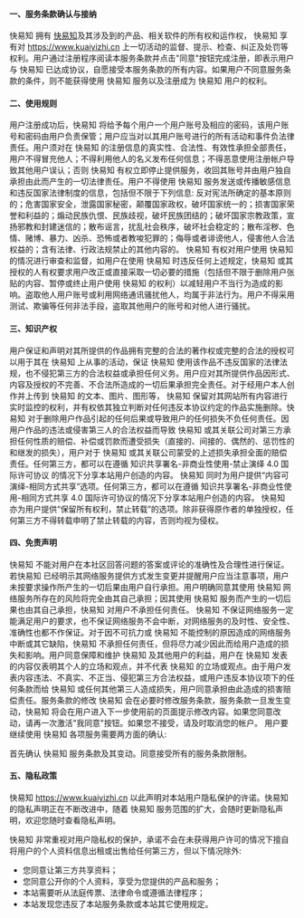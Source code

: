 #### 一、服务条款确认与接纳

快易知 拥有 <a href="https://www.kuaiyizhi.cn">快易知</a>及其涉及到的产品、相关软件的所有权和运作权， 快易知 享有对 https://www.kuaiyizhi.cn 上一切活动的监督、提示、检查、纠正及处罚等权利。用户通过注册程序阅读本服务条款并点击"同意"按钮完成注册，即表示用户与 快易知 已达成协议，自愿接受本服务条款的所有内容。如果用户不同意服务条款的条件，则不能获得使用 快易知 服务以及注册成为 快易知 用户的权利。

#### 二、使用规则

用户注册成功后，快易知 将给予每个用户一个用户账号及相应的密码，该用户账号和密码由用户负责保管；用户应当对以其用户账号进行的所有活动和事件负法律责任。用户须对在 快易知 的注册信息的真实性、合法性、有效性承担全部责任，用户不得冒充他人；不得利用他人的名义发布任何信息；不得恶意使用注册帐户导致其他用户误认；否则 快易知 有权立即停止提供服务，收回其账号并由用户独自承担由此而产生的一切法律责任。用户不得使用 快易知 服务发送或传播敏感信息和违反国家法律制度的信息，包括但不限于下列信息: 反对宪法所确定的基本原则的；危害国家安全，泄露国家秘密，颠覆国家政权，破坏国家统一的；损害国家荣誉和利益的；煽动民族仇恨、民族歧视，破坏民族团结的；破坏国家宗教政策，宣扬邪教和封建迷信的；散布谣言，扰乱社会秩序，破坏社会稳定的；散布淫秽、色情、赌博、暴力、凶杀、恐怖或者教唆犯罪的；侮辱或者诽谤他人，侵害他人合法权益的；含有法律、行政法规禁止的其他内容的。 快易知 有权对用户使用 快易知 的情况进行审查和监督，如用户在使用 快易知 时违反任何上述规定，快易知 或其授权的人有权要求用户改正或直接采取一切必要的措施（包括但不限于删除用户张贴的内容、暂停或终止用户使用 快易知 的权利）以减轻用户不当行为造成的影响。盗取他人用户账号或利用网络通讯骚扰他人，均属于非法行为。用户不得采用测试、欺骗等任何非法手段，盗取其他用户的账号和对他人进行骚扰。

#### 三、知识产权

用户保证和声明对其所提供的作品拥有完整的合法的著作权或完整的合法的授权可以用于其在 快易知 上从事的活动，保证 快易知 使用该作品不违反国家的法律法规，也不侵犯第三方的合法权益或承担任何义务。用户应对其所提供作品因形式、内容及授权的不完善、不合法所造成的一切后果承担完全责任。对于经用户本人创作并上传到 快易知 的文本、图片、图形等， 快易知 保留对其网站所有内容进行实时监控的权利，并有权依其独立判断对任何违反本协议约定的作品实施删除。快易知 对于删除用户作品引起的任何后果或导致用户的任何损失不负任何责任。因用户作品的违法或侵害第三人的合法权益而导致 快易知 或其关联公司对第三方承担任何性质的赔偿、补偿或罚款而遭受损失（直接的、间接的、偶然的、惩罚性的和继发的损失），用户对于 快易知 或其关联公司蒙受的上述损失承担全面的赔偿责任。任何第三方，都可以在遵循 知识共享署名-非商业性使用-禁止演绎 4.0 国际许可协议 的情况下分享本站用户创造的内容。 快易知 同时为用户提供“内容可演绎-相同方式共享”选项。任何第三方，都可以在遵循 知识共享署名-非商业性使用-相同方式共享 4.0 国际许可协议的情况下分享本站用户创造的内容。 快易知 亦为用户提供“保留所有权利，禁止转载”的选项。除非获得原作者的单独授权，任何第三方不得转载申明了禁止转载的内容，否则均视为侵权。

#### 四、免责声明

快易知 不能对用户在本社区回答问题的答案或评论的准确性及合理性进行保证。若快易知 已经明示其网络服务提供方式发生变更并提醒用户应当注意事项，用户未按要求操作所产生的一切后果由用户自行承担。用户明确同意其使用 快易知 网络服务所存在的风险将完全由其自己承担；因其使用 快易知 服务而产生的一切后果也由其自己承担，快易知 对用户不承担任何责任。 快易知 不保证网络服务一定能满足用户的要求，也不保证网络服务不会中断，对网络服务的及时性、安全性、准确性也都不作保证。对于因不可抗力或 快易知 不能控制的原因造成的网络服务中断或其它缺陷，快易知 不承担任何责任，但将尽力减少因此而给用户造成的损失和影响。用户同意保障和维护 快易知 及其他用户的利益，用户在 快易知 发表的内容仅表明其个人的立场和观点，并不代表 快易知 的立场或观点。由于用户发表内容违法、不真实、不正当、侵犯第三方合法权益，或用户违反本协议项下的任何条款而给 快易知 或任何其他第三人造成损失，用户同意承担由此造成的损害赔偿责任。服务条款的修改 快易知 会在必要时修改服务条款，服务条款一旦发生变动，快易知 将会在用户进入下一步使用前的页面提示修改内容。如果您同意改动，请再一次激活"我同意"按钮。如果您不接受，请及时取消您的帐户。 用户要继续使用 快易知 各项服务需要两方面的确认:

首先确认 快易知 服务条款及其变动。同意接受所有的服务条款限制。

#### 五、隐私政策

快易知 https://www.kuaiyizhi.cn 以此声明对本站用户隐私保护的许诺。快易知的隐私声明正在不断改进中，随着 快易知 服务范围的扩大，会随时更新隐私声明，欢迎您随时查看隐私声明。

快易知 非常重视对用户隐私权的保护，承诺不会在未获得用户许可的情况下擅自将用户的个人资料信息出租或出售给任何第三方，但以下情况除外:

- 您同意让第三方共享资料；
- 您同意公开你的个人资料，享受为您提供的产品和服务；
- 本站需要听从法庭传票、法律命令或遵循法律程序；
- 本站发现您违反了本站服务条款或本站其它使用规定。